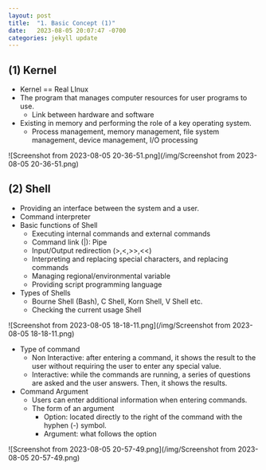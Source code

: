 ```yaml
---
layout: post
title:  "1. Basic Concept (1)"
date:   2023-08-05 20:07:47 -0700
categories: jekyll update
---
```


## (1) Kernel
   
- Kernel == Real LInux
- The program that manages computer resources for user programs to use.
  - Link between hardware and software
- Existing in memory and performing the role of a key operating system.
  - Process management, memory management, file system management, device management, I/O processing

![Screenshot from 2023-08-05 20-36-51.png](/img/Screenshot from 2023-08-05 20-36-51.png)



## (2) Shell
   
- Providing an interface between the system and a user.
- Command interpreter
- Basic functions of Shell
  - Executing internal commands and external commands
  - Command link (\|): Pipe
  - Input/Output redirection (>,<,>>,<<)
  - Interpreting and replacing special characters, and replacing commands
  - Managing regional/environmental variable
  - Providing script programming language
- Types  of Shells
  - Bourne Shell (Bash), C Shell, Korn Shell, V Shell etc.
  - Checking the current usage Shell

![Screenshot from 2023-08-05 18-18-11.png](/img/Screenshot from 2023-08-05 18-18-11.png)

- Type of command
  - Non Interactive: after entering a command, it shows the result to the user without requiring the user to enter any special value.
  - Interactive: while the commands are running, a series of questions are asked and the user answers. Then, it shows the results.
- Command Argument
  - Users can enter additional information when entering commands.
  - The form of an argument
    - Option: located directly to the right of the command with the hyphen (-) symbol.
    - Argument: what follows the option
   
![Screenshot from 2023-08-05 20-57-49.png](/img/Screenshot from 2023-08-05 20-57-49.png)
